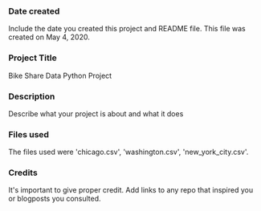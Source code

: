 ### Date created
Include the date you created this project and README file.
This file was created on May 4, 2020.

### Project Title
Bike Share Data Python Project

### Description
Describe what your project is about and what it does

### Files used
The files used were 'chicago.csv', 'washington.csv', 'new_york_city.csv'.

### Credits
It's important to give proper credit. Add links to any repo that inspired you or blogposts you consulted.
